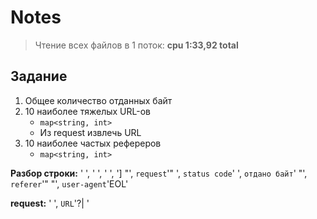 # Notes

> Чтение всех файлов в 1 поток: **cpu 1:33,92 total**

## Задание

1. Общее количество отданных байт
2. 10 наиболее тяжелых URL-ов
    - `map<string, int>`
    - Из request извлечь URL
3. 10 наиболее частых рефереров
    - `map<string, int>`

**Разбор строки:** ' ', ' ', ' ', '] "', `request`'" ', `status code`' ', `отдано байт`' "', `referer`'" "', `user-agent`'EOL' 

**request:** ' ', `URL`'?| '